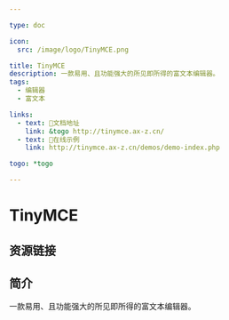 ```yaml
---

type: doc

icon:
  src: /image/logo/TinyMCE.png

title: TinyMCE
description: 一款易用、且功能强大的所见即所得的富文本编辑器。
tags:
  - 编辑器
  - 富文本

links:
  - text: 📖文档地址
    link: &togo http://tinymce.ax-z.cn/
  - text: 🔗在线示例
    link: http://tinymce.ax-z.cn/demos/demo-index.php

togo: *togo

---
```


<ShowLogo />

# TinyMCE

<ShowTags />

<ShowBreadcrumb />

## 资源链接

<ShowLinks />

## 简介

一款易用、且功能强大的所见即所得的富文本编辑器。
